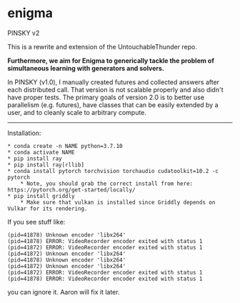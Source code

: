 # enigma
PINSKY v2

This is a rewrite and extension of the UntouchableThunder repo.

**Furthermore, we aim for Enigma to generically tackle the 
problem of simultaneous learning with generators and solvers.**

In PINSKY (v1.0), I manually created futures and collected answers after each distributed call.
That version is not scalable properly and also didn't have proper tests. 
The primary goals of version 2.0 is to better use parallelism (e.g. futures), have classes that can be easily extended 
by a user, and to cleanly scale to arbitrary compute. 

----  

Installation:  

	* conda create -n NAME python=3.7.10  
	* conda activate NAME  
	* pip install ray  
	* pip install ray[rllib]  
	* conda install pytorch torchvision torchaudio cudatoolkit=10.2 -c pytorch  
		* Note, you should grab the correct install from here: https://pytorch.org/get-started/locally/
	* pip install griddly
		* Make sure that vulkan is installed since Griddly depends on Vulkar for its rendering.

If you see stuff like:
```
(pid=41878) Unknown encoder 'libx264'
(pid=41878) ERROR: VideoRecorder encoder exited with status 1
(pid=41872) ERROR: VideoRecorder encoder exited with status 1
(pid=41872) Unknown encoder 'libx264'
(pid=41878) Unknown encoder 'libx264'
(pid=41872) Unknown encoder 'libx264'
(pid=41872) ERROR: VideoRecorder encoder exited with status 1
(pid=41878) ERROR: VideoRecorder encoder exited with status 1
```
you can ignore it. Aaron will fix it later.